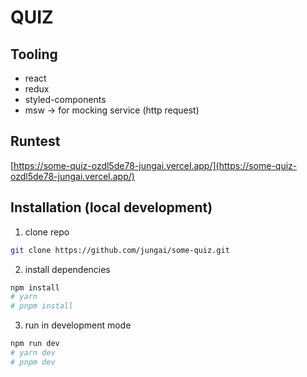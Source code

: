 # QUIZ

## Tooling

- react
- redux
- styled-components
- msw -> for mocking service (http request)

## Runtest

[https://some-quiz-ozdl5de78-jungai.vercel.app/](https://some-quiz-ozdl5de78-jungai.vercel.app/)

## Installation (local development)

1. clone repo

```bash
git clone https://github.com/jungai/some-quiz.git
```

2. install dependencies

```bash
npm install
# yarn
# pnpm install
```

3. run in development mode

```bash
npm run dev
# yarn dev
# pnpm dev
```
